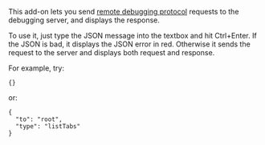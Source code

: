 This add-on lets you send [remote debugging protocol](https://wiki.mozilla.org/Remote_Debugging_Protocol) requests to the debugging server, and displays the response.

To use it, just type the JSON message into the textbox and hit Ctrl+Enter. If the JSON is bad, it displays the JSON error in red. Otherwise it sends the request to the server and displays both request and response.

For example, try:

    {}
  
or:

    {
      "to": "root",
      "type": "listTabs"
    }

